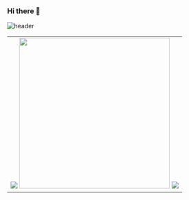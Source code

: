 ### Hi there 👋
![header](https://capsule-render.vercel.app/api?type=waving&color=gradient&height=256&section=header&text=Hi%20i'm%0AKirill%20Goltser&fontSize=70)
 

<table>
  <tr>
      <td>
          <img src="https://github-readme-stats.vercel.app/api?username=KirHolzer&count_private=true&show_icons=true" />
          <img src="https://github-readme-stats.vercel.app/api/top-langs/?username=Kirholzer&layout=compact" width = '350' />
          <img src="https://github-readme-stats.vercel.app/api/wakatime?username=KirHolzer"  />        
      </td>
  </tr>
 </table>

<!--
**KirHolzer/Kirholzer** is a ✨ _special_ ✨ repository because its `README.md` (this file) appears on your GitHub profile.

Here are some ideas to get you started:

- 🔭 I’m currently working on ...
- 🌱 I’m currently learning ...
- 👯 I’m looking to collaborate on ...
- 🤔 I’m looking for help with ...
- 💬 Ask me about ...
- 📫 How to reach me: ...
- 😄 Pronouns: ...
- ⚡ Fun fact: ...

-->
